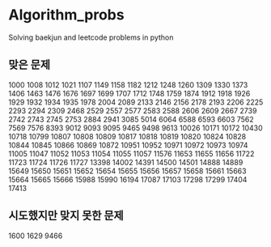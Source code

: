 # Algorithm_probs
Solving baekjun and leetcode problems in python

## 맞은 문제
1000 1008 1012 1021 1107 1149 1158 1182 1212 1248 1260 1309 1330 1373 1406 1463 1476 1676 1697 1699 1707 1712 1748 1759 1874 1912 1918 1926 1929 1932 1934 1935 1978 2004 2089 2133 2146 2156 2178 2193 2206 2225 2293 2294 2309 2468 2529 2557 2577 2583 2588 2606 2609 2667 2739 2742 2743 2745 2753 2884 2941 3085 5014 6064 6588 6593 6603 7562 7569 7576 8393 9012 9093 9095 9465 9498 9613 10026 10171 10172 10430 10718 10799 10807 10808 10809 10817 10818 10819 10820 10824 10828 10844 10845 10866 10869 10872 10951 10952 10971 10972 10973 10974 11005 11047 11052 11053 11054 11055 11057 11576 11653 11655 11656 11722 11723 11724 11726 11727 13398 14002 14391 14500 14501 14888 14889 15649 15650 15651 15652 15654 15655 15656 15657 15658 15661 15663 15664 15665 15666 15988 15990 16194 17087 17103 17298 17299 17404 17413

## 시도했지만 맞지 못한 문제
1600 1629 9466

